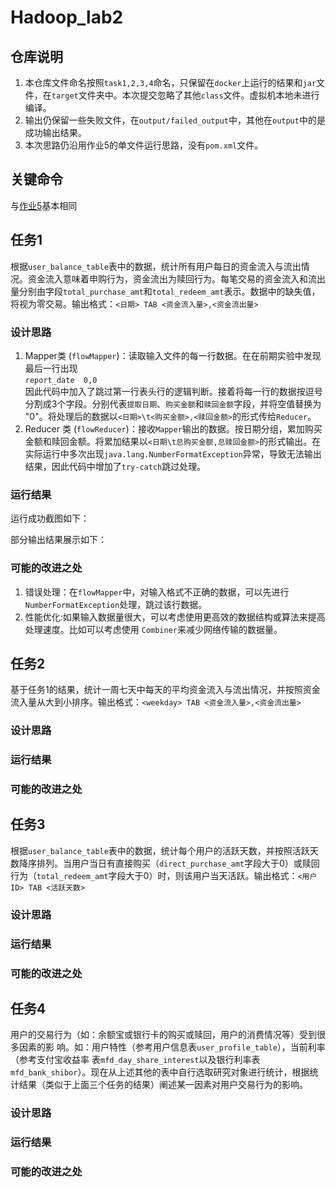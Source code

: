 # Hadoop_lab2

## 仓库说明
1. 本仓库文件命名按照`task1,2,3,4`命名，只保留在`docker`上运行的结果和`jar`文件，在`target`文件夹中。本次提交忽略了其他`class`文件。虚拟机本地未进行编译。
2. 输出仍保留一些失败文件，在`output/failed_output`中，其他在`output`中的是成功输出结果。
3. 本次思路仍沿用作业5的单文件运行思路，没有`pom.xml`文件。


## 关键命令
与[作业5](https://github.com/ysw0121/Hadoop_homework)基本相同

## 任务1
根据`user_balance_table`表中的数据，统计所有⽤户每⽇的资⾦流⼊与流出情况。资⾦流⼊意味着申购⾏为，资⾦流出为赎回⾏为。每笔交易的资⾦流⼊和流出量分别由字段`total_purchase_amt`和`total_redeem_amt`表示。数据中的缺失值，将视为零交易。输出格式：`<⽇期> TAB <资⾦流⼊量>,<资⾦流出量>`
### 设计思路
1. Mapper类 (`flowMapper`)：读取输入文件的每一行数据。在在前期实验中发现最后一行出现<br>`report_date	0,0`<br>因此代码中加入了跳过第一行表头行的逻辑判断。接着将每一行的数据按逗号分割成3个字段。分别代表`提取日期`、`购买金额`和`赎回金额`字段，并将空值替换为 "0"。将处理后的数据以`<日期>\t<购买金额>,<赎回金额>`的形式传给`Reducer`。
2. Reducer 类 (`flowReducer`)：接收`Mapper`输出的数据。按日期分组，累加购买金额和赎回金额。将累加结果以`<日期\t总购买金额,总赎回金额>`的形式输出。在实际运行中多次出现`java.lang.NumberFormatException`异常，导致无法输出结果，因此代码中增加了`try-catch`跳过处理。

### 运行结果
运行成功截图如下：

部分输出结果展示如下：


### 可能的改进之处
1. 错误处理：在`flowMapper`中，对输入格式不正确的数据，可以先进行`NumberFormatException`处理，跳过该行数据。
2. 性能优化:如果输入数据量很大，可以考虑使用更高效的数据结构或算法来提高处理速度。比如可以考虑使用 `Combiner`来减少网络传输的数据量。

## 任务2
基于任务1的结果，统计⼀周七天中每天的平均资⾦流⼊与流出情况，并按照资⾦流⼊量从⼤到⼩排序。输出格式：`<weekday> TAB <资⾦流⼊量>,<资⾦流出量>`
### 设计思路

### 运行结果

### 可能的改进之处

## 任务3
根据`user_balance_table`表中的数据，统计每个⽤户的活跃天数，并按照活跃天数降序排列。当⽤户当⽇有直接购买（`direct_purchase_amt`字段⼤于0）或赎回⾏为（`total_redeem_amt`字段⼤于0）时，则该⽤户当天活跃。输出格式：`<⽤户ID> TAB <活跃天数>`
### 设计思路

### 运行结果

### 可能的改进之处

## 任务4
⽤户的交易⾏为（如：余额宝或银⾏卡的购买或赎回，⽤户的消费情况等）受到很多因素的影
响。如：⽤户特性（参考⽤户信息表`user_profile_table`），当前利率（参考⽀付宝收益率
表`mfd_day_share_interest`以及银⾏利率表`mfd_bank_shibor`）。现在从上述其他的表中⾃⾏选取研究对象进行统计，根据统计结果（类似于上⾯三个任务的结果）阐述某⼀因素对⽤户交易⾏为的影响。
### 设计思路

### 运行结果

### 可能的改进之处
